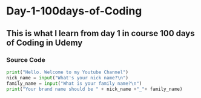 # Day-1-100days-of-Coding #
## This is what I learn from day 1 in course 100 days of Coding in Udemy ##
### Source Code ###
```python
print("Hello. Welcome to my Youtube Channel")
nick_name = input("What's your nick name?\n")
family_name = input("What is your family name?\n")
print("Your brand name should be " + nick_name +"_"+ family_name)
```

